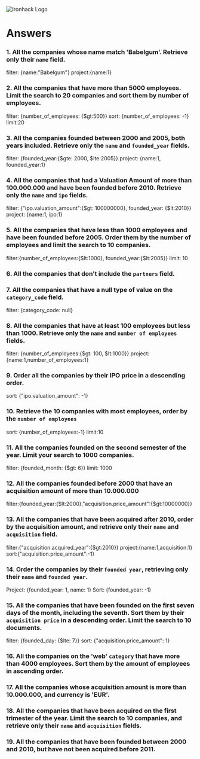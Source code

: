 ![Ironhack Logo](https://i.imgur.com/1QgrNNw.png)

# Answers

### 1. All the companies whose name match 'Babelgum'. Retrieve only their `name` field.

filter: {name:"Babelgum"}
project:{name:1}

### 2. All the companies that have more than 5000 employees. Limit the search to 20 companies and sort them by **number of employees**.

filter: {number_of_employees: {$gt:500}}
sort: {number_of_employees: -1}
limit:20

### 3. All the companies founded between 2000 and 2005, both years included. Retrieve only the `name` and `founded_year` fields.

filter: {founded_year:{$gte: 2000, $lte:2005}}
project: {name:1, founded_year:1}

### 4. All the companies that had a Valuation Amount of more than 100.000.000 and have been founded before 2010. Retrieve only the `name` and `ipo` fields.

filter: {"ipo.valuation_amount":{$gt: 100000000}, founded_year: {$lt:2010}}
project: {name:1, ipo:1}

### 5. All the companies that have less than 1000 employees and have been founded before 2005. Order them by the number of employees and limit the search to 10 companies.

filter:{number_of_employees:{$lt:1000}, founded_year:{$lt:2005}}
limit: 10

### 6. All the companies that don't include the `partners` field.



### 7. All the companies that have a null type of value on the `category_code` field.

filter: {category_code: null}

### 8. All the companies that have at least 100 employees but less than 1000. Retrieve only the `name` and `number of employees` fields.

filter: {number_of_employees:{$gt: 100, $lt:1000}}
project:{name:1,number_of_employees:1}

### 9. Order all the companies by their IPO price in a descending order.

sort: {"ipo.valuation_amount": -1}

### 10. Retrieve the 10 companies with most employees, order by the `number of employees`

sort: {number_of_employees:-1} 
limit:10

### 11. All the companies founded on the second semester of the year. Limit your search to 1000 companies.

filter: {founded_month: {$gt: 6}}
limit: 1000

### 12. All the companies founded before 2000 that have an acquisition amount of more than 10.000.000

filter:{founded_year:{$lt:2000},"acquisition.price_amount":{$gt:10000000}}

### 13. All the companies that have been acquired after 2010, order by the acquisition amount, and retrieve only their `name` and `acquisition` field.

filter:{"acquisition.acquired_year":{$gt:2010}}
project:{name:1,acquisition:1}
sort:{"acquisition.price_amount":-1}

### 14. Order the companies by their `founded year`, retrieving only their `name` and `founded year`.

Project: {founded_year: 1, name: 1}
Sort: {founded_year: -1}

### 15. All the companies that have been founded on the first seven days of the month, including the seventh. Sort them by their `acquisition price` in a descending order. Limit the search to 10 documents.

filter: {founded_day: {$lte: 7}}
sort: {"acquisition.price_amount": 1}

### 16. All the companies on the 'web' `category` that have more than 4000 employees. Sort them by the amount of employees in ascending order.



### 17. All the companies whose acquisition amount is more than 10.000.000, and currency is 'EUR'.

<!-- Your Code Goes Here -->

### 18. All the companies that have been acquired on the first trimester of the year. Limit the search to 10 companies, and retrieve only their `name` and `acquisition` fields.

<!-- Your Code Goes Here -->

### 19. All the companies that have been founded between 2000 and 2010, but have not been acquired before 2011.

<!-- Your Code Goes Here -->
